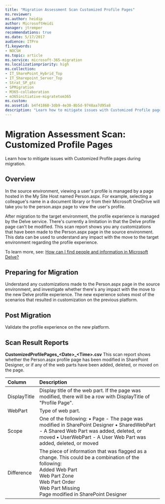 ```yaml
---
title: "Migration Assessment Scan Customized Profile Pages"
ms.reviewer: 
ms.author: heidip
author: MicrosoftHeidi
manager: jtremper
recommendations: true
ms.date: 5/17/2017
audience: ITPro
f1.keywords:
- NOCSH
ms.topic: article
ms.service: microsoft-365-migration
ms.localizationpriority: high
ms.collection:
- IT_SharePoint_Hybrid_Top
- IT_Sharepoint_Server_Top
- Strat_SP_gtc
- SPMigration
- M365-collaboration
- m365initiative-migratetom365
ms.custom:
ms.assetid: b4f41860-3db9-4e30-8b5d-9748aa7d95a8
description: "Learn how to mitigate issues with Customized Profile pages during migration."
---
```


# Migration Assessment Scan: Customized Profile Pages

Learn how to mitigate issues with Customized Profile pages during migration.
  
## Overview

In the source environment, viewing a user's profile is managed by a page hosted in the My Site Host named Person.aspx. For example, selecting a colleague's name in a document library or from their Microsoft OneDrive will take you to the person.aspx page to view the user's profile.
  
After migration to the target environment, the profile experience is managed by the Delve service. There's currently a limitation in that the Delve profile page can't be modified. This scan report shows you any customizations that have been made to the Person.aspx page in the source environment. This data can be used to understand any impact with the move to the target environment regarding the profile experience.
  
To learn more, see: [How can I find people and information in Microsoft Delve?](https://support.office.com/article/5b8bffdd-a50a-430a-8570-09b39481887c)
  
## Preparing for Migration

Understand any customizations made to the Person.aspx page in the source environment, and investigate whether there's any impact with the move to the new Delve profile experience. The new experience solves most of the scenarios that resulted in customization on the previous platform.
  
## Post Migration

Validate the profile experience on the new platform.
  
## Scan Result Reports

 **CustomizedProfilePages_\<Date\>_\<Time\>.csv** This scan report shows whether the Person.aspx profile page has been modified in SharePoint Designer, or if any of the web parts have been added, deleted, or moved on the page.
  
|Column|Description|
|:-----|:-----|
|DisplayTitle|Display title of the web part. If the page was modified, there will be a row with DisplayTitle of "Profile Page".|
|WebPart|Type of web part.|
|Scope|One of the following: • Page - The page was modified in SharePoint Designer • SharedWebPart - A Shared Web Part was added, deleted, or moved • UserWebPart - A User Web Part was added, deleted, or moved|
|Difference|The piece of information that was flagged as a change. This could be a combination of the following:  <br/>  Added Web Part  <br/>  Web Part Zone  <br/>  Web Part Order  <br/>  Web Part Missing  <br/>  Page modified in SharePoint Designer|
